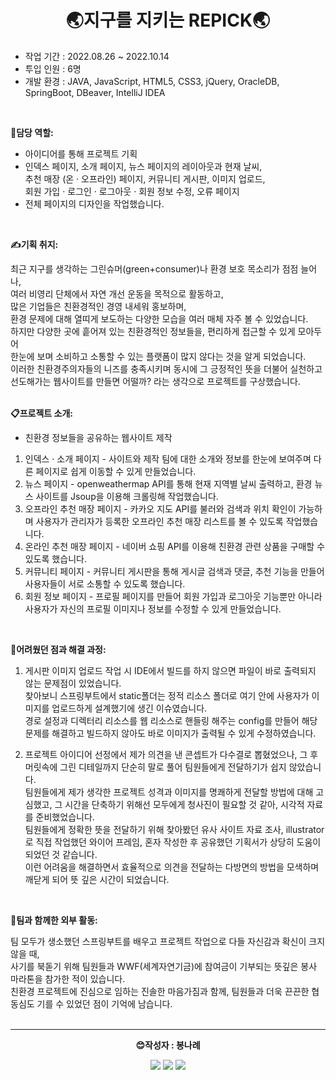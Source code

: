 <h1 align="center">🌏지구를 지키는 REPICK🌏</h1>
 
 <ul>
<li> 작업 기간 : 2022.08.26 ~ 2022.10.14 </li> 
<li> 투입 인원 : 6명 </li> 
<li> 개발 환경 : JAVA, JavaScript, HTML5, CSS3, jQuery, OracleDB, SpringBoot, DBeaver, IntelliJ IDEA </li> 
   </ul>
<br>

<strong>🙋담당 역할:</strong>
- 아이디어를 통해 프로젝트 기획  
- 인덱스 페이지, 소개 페이지, 뉴스 페이지의 레이아웃과 현재 날씨,  
추천 매장 (온 · 오프라인) 페이지, 커뮤니티 게시판, 이미지 업로드,  
회원 가입 · 로그인 · 로그아웃 · 회원 정보 수정, 오류 페이지  
- 전체 페이지의 디자인을 작업했습니다.    
<br>

<strong>✍기획 취지:</strong>

최근 지구를 생각하는 그린슈머(green+consumer)나 환경 보호 목소리가 점점 늘어나,  
여러 비영리 단체에서 자연 개선 운동을 목적으로 활동하고,  
많은 기업들은 친환경적인 경영 내세워 홍보하며,  
환경 문제에 대해 열띠게 보도하는 다양한 모습을 여러 매체 자주 볼 수 있었습니다.  
하지만 다양한 곳에 흩어져 있는 친환경적인 정보들을, 편리하게 접근할 수 있게 모아두어  
한눈에 보며 소비하고 소통할 수 있는 플랫폼이 많지 않다는 것을 알게 되었습니다.  
이러한 친환경주의자들의 니즈를 충족시키며 동시에 그 긍정적인 뜻을 더불어 실천하고   
선도해가는 웹사이트를 만들면 어떨까? 라는 생각으로 프로젝트를 구상했습니다.    
<br>

<strong>📋프로젝트 소개:</strong>

- 친환경 정보들을 공유하는 웹사이트 제작
1. 인덱스 · 소개 페이지 - 사이트와 제작 팀에 대한 소개와 정보를 한눈에 보여주며 다른 페이지로 쉽게 이동할 수 있게 만들었습니다.  
2. 뉴스 페이지 - openweathermap API를 통해 현재 지역별 날씨 출력하고, 환경 뉴스 사이트를 Jsoup을 이용해 크롤링해 작업했습니다.  
3. 오프라인 추천 매장 페이지 - 카카오 지도 API를 불러와 검색과 위치 확인이 가능하며 사용자가 관리자가 등록한 오프라인 추천 매장 리스트를 볼 수 있도록 작업했습니다.  
4. 온라인 추천 매장 페이지 - 네이버 쇼핑 API를 이용해 친환경 관련 상품을 구매할 수 있도록 했습니다.  
5. 커뮤니티 페이지 - 커뮤니티 게시판을 통해 게시글 검색과 댓글, 추천 기능을 만들어 사용자들이 서로 소통할 수 있도록 했습니다.  
6. 회원 정보 페이지 - 프로필 페이지를 만들어 회원 가입과 로그아웃 기능뿐만 아니라  
사용자가 자신의 프로필 이미지나 정보를 수정할 수 있게 만들었습니다.    
<br>

<strong>🧶어려웠던 점과 해결 과정:</strong>

1. 게시판 이미지 업로드 작업 시 IDE에서 빌드를 하지 않으면 파일이 바로 출력되지 않는 문제점이 있었습니다.  
찾아보니 스프링부트에서 static폴더는 정적 리소스 폴더로 여기 안에 사용자가 이미지를 업로드하게 설계했기에 생긴 이슈였습니다.  
경로 설정과 디렉터리 리소스를 웹 리소스로 핸들링 해주는 config를 만들어 해당 문제를 해결하고 빌드하지 않아도 바로 이미지가 출력될 수 있게 수정하였습니다.    
  
2. 프로젝트 아이디어 선정에서 제가 의견을 낸 콘셉트가 다수결로 뽑혔었으나, 그 후 머릿속에 그린 디테일까지 단순히 말로 풀어 팀원들에게 전달하기가 쉽지 않았습니다.  
팀원들에게 제가 생각한 프로젝트 성격과 이미지를 명쾌하게 전달할 방법에 대해 고심했고, 그 시간을 단축하기 위해선 모두에게 청사진이 필요할 것 같아, 시각적 자료를 준비했었습니다.  
팀원들에게 정확한 뜻을 전달하기 위해 찾아봤던 유사 사이트 자료 조사, illustrator로 직접 작업했던 와이어 프레임, 혼자 작성한 후 공유했던 기획서가 상당히 도움이 되었던 것 같습니다.  
이런 어려움을 해결하면서 효율적으로 의견을 전달하는 다방면의 방법을 모색하며 깨닫게 되어 뜻 깊은 시간이 되었습니다.  
<br>

<strong>🏃팀과 함께한 외부 활동:</strong>

팀 모두가 생소했던 스프링부트를 배우고 프로젝트 작업으로 다들 자신감과 확신이 크지 않을 때,  
사기를 북돋기 위해 팀원들과 WWF(세계자연기금)에 참여금이 기부되는 뜻깊은 봉사 마라톤을 참가한 적이 있습니다.  
친환경 프로젝트에 진심으로 임하는 진솔한 마음가짐과 함께, 팀원들과 더욱 끈끈한 협동심도 기를 수 있었던 점이 기억에 남습니다.  
<br>

 <hr>
 
 
 
 <p align="center">
<strong>😊작성자 : 봉나례</strong>
</p>

<p align="center">
<a href="https://rebornbb.tistory.com/category/PROJECT/RePick">
 <img src="https://img.shields.io/badge/Tistory-000000?style=for-the-badge&logo=Tistory&logoColor=white"></a>
 
 <a href="https://open.kakao.com/o/ssfMykIe">
 <img src="https://img.shields.io/badge/OpenKakao-FFCD00?style=for-the-badge&logo=KakaoTalk&logoColor=black"></a>
  
 <a href="mailto:bongnarye@gmail.com">
 <img src="https://img.shields.io/badge/Gmail-d14836?style=for-the-badge&logo=Gmail&logoColor=white&link=bongnarye7110@gmail.com"/></a>
</p>
